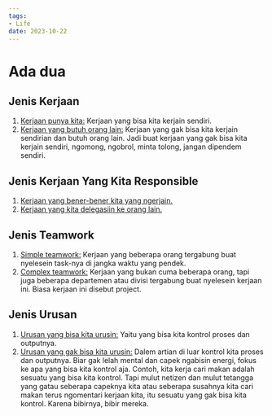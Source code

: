 ```yaml
---
tags:
- Life
date: 2023-10-22
---
```


# Ada dua

## Jenis Kerjaan

1. <ins>Kerjaan punya kita:</ins> Kerjaan yang bisa kita kerjain sendiri.
2. <ins>Kerjaan yang butuh orang lain:</ins> Kerjaan yang gak bisa kita kerjain sendirian dan butuh orang lain. Jadi buat kerjaan yang gak bisa kita kerjain sendiri, ngomong, ngobrol, minta tolong, jangan dipendem sendiri.



## Jenis Kerjaan Yang Kita Responsible

1. <ins>Kerjaan yang bener-bener kita yang ngerjain.</ins>
2. <ins>Kerjaan yang kita delegasiin ke orang lain.</ins>



## Jenis Teamwork

1. <ins>Simple teamwork:</ins> Kerjaan yang beberapa orang tergabung buat nyelesein task-nya di jangka waktu yang pendek.
2. <ins>Complex teamwork:</ins> Kerjaan yang bukan cuma beberapa orang, tapi juga beberapa departemen atau divisi tergabung buat nyelesein kerjaan ini. Biasa kerjaan ini disebut project.



## Jenis Urusan

1. <ins>Urusan yang bisa kita urusin:</ins> Yaitu yang bisa kita kontrol proses dan outputnya.
2. <ins>Urusan yang gak bisa kita urusin:</ins> Dalem artian di luar kontrol kita proses dan outputnya. Biar gak lelah mental dan capek ngabisin energi, fokus ke apa yang bisa kita kontrol aja.
Contoh, kita kerja cari makan adalah sesuatu yang bisa kita kontrol. Tapi mulut netizen dan mulut tetangga yang gatau seberapa capeknya kita atau seberapa susahnya kita cari makan terus ngomentari kerjaan kita, itu sesuatu yang gak bisa kita kontrol. Karena bibirnya, bibir mereka.
